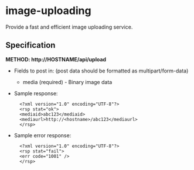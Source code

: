 image-uploading
===============

Provide a fast and efficient image uploading service.


Specification
-------------

**METHOD: http://HOSTNAME/api/upload**

* Fields to post in:
  (post data should be formatted as multipart/form-data)
  * media (required) - Binary image data
    

* Sample response:

        <?xml version="1.0" encoding="UTF-8"?>
        <rsp stat="ok">
        <mediaid>abc123</mediaid>
        <mediaurl>http://<hostname>/abc123</mediaurl>
        </rsp>

* Sample error response:

        <?xml version="1.0" encoding="UTF-8"?>
        <rsp stat="fail">
        <err code="1001" />
        </rsp>

